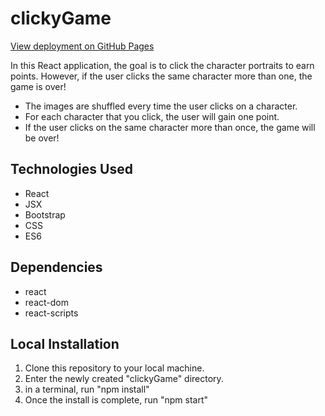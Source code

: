 # clickyGame

[View deployment on GitHub Pages](https://gregorydesmarais.github.io/clickyGame/)

In this React application, the goal is to click the character portraits to earn points.  However, if the user clicks the same character more than one, the game is over!

- The images are shuffled every time the user clicks on a character.
- For each character that you click, the user will gain one point.
- If the user clicks on the same character more than once, the game will be over!

## Technologies Used
- React
- JSX
- Bootstrap
- CSS
- ES6

## Dependencies
 - react
 - react-dom
 - react-scripts

 ## Local Installation
 1. Clone this repository to your local machine.
 2. Enter the newly created "clickyGame" directory.
 3. in a terminal, run "npm install"
 4. Once the install is complete, run "npm start"